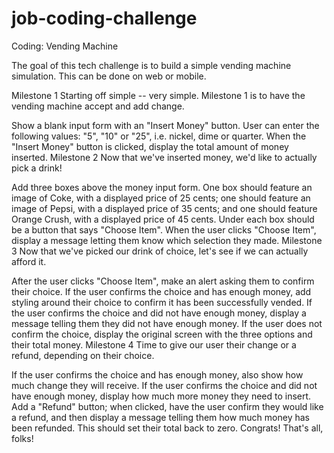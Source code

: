 # job-coding-challenge

Coding: Vending Machine

The goal of this tech challenge is to build a simple vending machine simulation. This can be done on web or mobile.

Milestone 1
Starting off simple -- very simple. Milestone 1 is to have the vending machine accept and add change.

Show a blank input form with an "Insert Money" button.
User can enter the following values: "5", "10" or "25", i.e. nickel, dime or quarter.
When the "Insert Money" button is clicked, display the total amount of money inserted.
Milestone 2
Now that we've inserted money, we'd like to actually pick a drink!

Add three boxes above the money input form.
One box should feature an image of Coke, with a displayed price of 25 cents; one should feature an image of Pepsi, with a displayed price of 35 cents; and one should feature Orange Crush, with a displayed price of 45 cents.
Under each box should be a button that says "Choose Item".
When the user clicks "Choose Item", display a message letting them know which selection they made.
Milestone 3
Now that we've picked our drink of choice, let's see if we can actually afford it.

After the user clicks "Choose Item", make an alert asking them to confirm their choice.
If the user confirms the choice and has enough money, add styling around their choice to confirm it has been successfully vended.
If the user confirms the choice and did not have enough money, display a message telling them they did not have enough money.
If the user does not confirm the choice, display the original screen with the three options and their total money.
Milestone 4
Time to give our user their change or a refund, depending on their choice.

If the user confirms the choice and has enough money, also show how much change they will receive.
If the user confirms the choice and did not have enough money, display how much more money they need to insert.
Add a "Refund" button; when clicked, have the user confirm they would like a refund, and then display a message telling them how much money has been refunded. This should set their total back to zero.
Congrats! That's all, folks!
